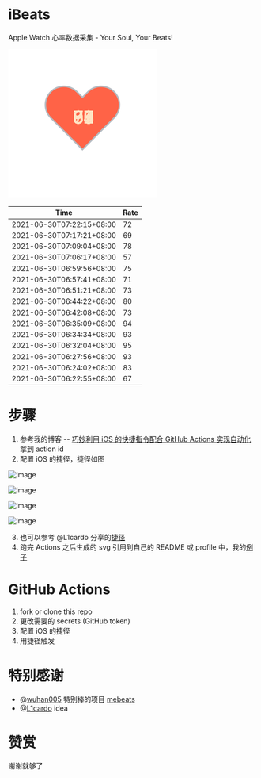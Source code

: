 # iBeats
Apple Watch 心率数据采集 - Your Soul, Your Beats!

![](./files/heart.svg)

<!--START_SECTION:my_heart_rate-->
| Time | Rate | 
 | ---- | ---- | 
| 2021-06-30T07:22:15+08:00 | 72 |
| 2021-06-30T07:17:21+08:00 | 69 |
| 2021-06-30T07:09:04+08:00 | 78 |
| 2021-06-30T07:06:17+08:00 | 57 |
| 2021-06-30T06:59:56+08:00 | 75 |
| 2021-06-30T06:57:41+08:00 | 71 |
| 2021-06-30T06:51:21+08:00 | 73 |
| 2021-06-30T06:44:22+08:00 | 80 |
| 2021-06-30T06:42:08+08:00 | 73 |
| 2021-06-30T06:35:09+08:00 | 94 |
| 2021-06-30T06:34:34+08:00 | 93 |
| 2021-06-30T06:32:04+08:00 | 95 |
| 2021-06-30T06:27:56+08:00 | 93 |
| 2021-06-30T06:24:02+08:00 | 83 |
| 2021-06-30T06:22:55+08:00 | 67 |

<!--END_SECTION:my_heart_rate-->

# 步骤
1. 参考我的博客 -- [巧妙利用 iOS 的快捷指令配合 GitHub Actions 实现自动化](https://github.com/yihong0618/gitblog/issues/198) 拿到 action id
2. 配置 iOS 的捷径，捷径如图

![image](https://user-images.githubusercontent.com/15976103/122154218-0db0b480-ce97-11eb-93bb-5aec07c558dc.png)

![image](https://user-images.githubusercontent.com/15976103/122154236-186b4980-ce97-11eb-8e4b-70551a0391ae.png)

![image](https://user-images.githubusercontent.com/15976103/122154268-2d47dd00-ce97-11eb-902e-3acf292265a9.png)

![image](https://user-images.githubusercontent.com/15976103/122174055-fa144680-ceb4-11eb-9be2-3eb83cd516f7.png)

3. 也可以参考 @L1cardo 分享的[捷径](https://www.icloud.com/shortcuts/6ab6047b459c41ad822ad6b94b1c03d4)
4. 跑完 Actions 之后生成的 svg 引用到自己的 README 或 profile 中，我的[例子](https://github.com/yihong0618) 

# GitHub Actions

1. fork or clone this repo
2. 更改需要的 secrets (GitHub token)
3. 配置 iOS 的捷径
4. 用捷径触发

# 特别感谢
- @[wuhan005](https://github.com/wuhan005) 特别棒的项目 [mebeats](https://github.com/wuhan005/mebeats)
- @[L1cardo](https://github.com/L1cardo) idea

# 赞赏
谢谢就够了
